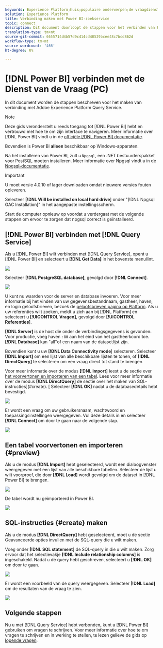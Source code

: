 ```yaml
---
keywords: Experience Platform;huis;populaire onderwerpen;de vraagdienst;de dienst van de vraag;Power BI;macht bi;verbindt met de vraagdienst;
solution: Experience Platform
title: Verbinding maken met Power BI-zoekservice
topic: connect
description: Dit document doorloopt de stappen voor het verbinden van Power BI met de Dienst van de Vraag van Adobe Experience Platform.
translation-type: tm+mt
source-git-commit: 6655714d4b57d9c414cd40529bcee48c7bcd862d
workflow-type: tm+mt
source-wordcount: '466'
ht-degree: 0%

---
```



# [!DNL Power BI] verbinden met de Dienst van de Vraag (PC)

In dit document worden de stappen beschreven voor het maken van verbinding met Adobe Experience Platform Query Service.

>[!NOTE]
>
> Deze gids veronderstelt u reeds toegang tot [!DNL Power BI] hebt en vertrouwd met hoe te om zijn interface te navigeren. Meer informatie over [!DNL Power BI] vindt u in de [officiële [!DNL Power BI] documentatie](https://docs.looker.com/).
>
> Bovendien is Power BI **alleen** beschikbaar op Windows-apparaten.

Na het installeren van Power BI, zult u `Npgsql`, een .NET bestuurderspakket voor PostSQL moeten installeren. Meer informatie over Npgsql vindt u in de [Npgsql-documentatie](https://www.npgsql.org/doc/index.html).

>[!IMPORTANT]
>
>U moet versie 4.0.10 of lager downloaden omdat nieuwere versies fouten opleveren.

Selecteer **[!DNL Will be installed on local hard drive]** onder &quot;[!DNL Npgsql GAC Installation]&quot; in het aangepaste instellingsscherm.

Start de computer opnieuw op voordat u verdergaat met de volgende stappen om ervoor te zorgen dat npgsql correct is geïnstalleerd.

## [!DNL Power BI] verbinden met [!DNL Query Service]

Als u [!DNL Power BI] wilt verbinden met [!DNL Query Service], opent u [!DNL Power BI] en selecteert u **[!DNL Get Data]** in het bovenste menullint.

![](../images/clients/power-bi/open-power-bi.png)

Selecteer **[!DNL PostgreSQL database]**, gevolgd door **[!DNL Connect]**.

![](../images/clients/power-bi/get-data.png)

U kunt nu waarden voor de server en database invoeren. Voor meer informatie bij het vinden van uw gegevensbestandnaam, gastheer, haven, en login geloofsbrieven, bezoek de [geloofsbrieven pagina op Platform](https://platform.adobe.com/query/configuration). Als u uw referenties wilt zoeken, meldt u zich aan bij [!DNL Platform] en selecteert u **[!UICONTROL Vragen]**, gevolgd door **[!UICONTROL Referenties]**.

**[!DNL Server]** is de host die onder de verbindingsgegevens is gevonden. Voor productie, voeg haven `:80` aan het eind van het gastheerkoord toe. **[!DNL Database]** kan &quot;all&quot;of een naam van de datasetlijst zijn.

Bovendien kunt u uw **[!DNL Data Connectivity mode]** selecteren. Selecteer **[!DNL Import]** om een lijst van alle beschikbare lijsten te tonen, of **[!DNL DirectQuery]** te selecteren om een vraag direct tot stand te brengen.

Voor meer informatie over de modus **[!DNL Import]** leest u de sectie over [het voorvertonen en importeren van een tabel](#preview). Lees voor meer informatie over de modus **[!DNL DirectQuery]** de sectie over het maken van SQL-instructies](#create). [ Selecteer **[!DNL OK]** nadat u de databasedetails hebt bevestigd.

![](../images/clients/power-bi/connectivity-mode.png)

Er wordt een vraag om uw gebruikersnaam, wachtwoord en toepassingsinstellingen weergegeven. Vul deze details in en selecteer **[!DNL Connect]** om door te gaan naar de volgende stap.

![](../images/clients/power-bi/import-mode.png)

## Een tabel voorvertonen en importeren {#preview}

Als u de modus **[!DNL Import]** hebt geselecteerd, wordt een dialoogvenster weergegeven met een lijst van alle beschikbare tabellen. Selecteer de lijst u wilt voorproef, die door **[!DNL Load]** wordt gevolgd om de dataset in [!DNL Power BI] te brengen.

![](../images/clients/power-bi/preview-table.png)

De tabel wordt nu geïmporteerd in Power BI.

![](../images/clients/power-bi/import-table.png)

## SQL-instructies {#create} maken

Als u de modus **[!DNL DirectQuery]** hebt geselecteerd, moet u de sectie Geavanceerde opties invullen met de SQL-query die u wilt maken.

Voeg onder **[!DNL SQL statement]** de SQL-query in die u wilt maken. Zorg ervoor dat het selectievakje **[!DNL Include relationship columns]** is ingeschakeld. Nadat u de query hebt geschreven, selecteert u **[!DNL OK]** om door te gaan.

![](../images/clients/power-bi/direct-query-mode.png)

Er wordt een voorbeeld van de query weergegeven. Selecteer **[!DNL Load]** om de resultaten van de vraag te zien.

![](../images/clients/power-bi/preview-direct-query.png)

## Volgende stappen

Nu u met [!DNL Query Service] hebt verbonden, kunt u [!DNL Power BI] gebruiken om vragen te schrijven. Voor meer informatie over hoe te om vragen te schrijven en in werking te stellen, te lezen gelieve de gids op [lopende vragen](../best-practices/writing-queries.md).